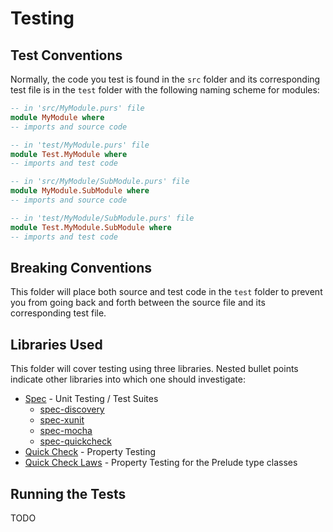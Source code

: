 # Testing

## Test Conventions

Normally, the code you test is found in the `src` folder and its corresponding test file is in the `test` folder with the following naming scheme for modules:
```purescript
-- in 'src/MyModule.purs' file
module MyModule where
-- imports and source code

-- in 'test/MyModule.purs' file
module Test.MyModule where
-- imports and test code

-- in 'src/MyModule/SubModule.purs' file
module MyModule.SubModule where
-- imports and source code

-- in 'test/MyModule/SubModule.purs' file
module Test.MyModule.SubModule where
-- imports and test code
```

## Breaking Conventions

This folder will place both source and test code in the `test` folder to prevent you from going back and forth between the source file and its corresponding test file.

## Libraries Used

This folder will cover testing using three libraries. Nested bullet points indicate other libraries into which one should investigate:
- [Spec](https://pursuit.purescript.org/packages/purescript-spec/3.0.0) - Unit Testing / Test Suites
    - [spec-discovery](https://pursuit.purescript.org/packages/purescript-spec-discovery/2.0.0)
    - [spec-xunit](https://github.com/owickstrom/purescript-spec-reporter-xunit/tree/master/docs)
    - [spec-mocha](https://pursuit.purescript.org/packages/purescript-spec-mocha/3.0.0)
    - [spec-quickcheck](https://pursuit.purescript.org/packages/purescript-spec-quickcheck/3.0.0)
- [Quick Check](https://pursuit.purescript.org/packages/purescript-quickcheck/5.0.0) - Property Testing
- [Quick Check Laws](https://pursuit.purescript.org/packages/purescript-quickcheck-laws/4.0.0) - Property Testing for the Prelude type classes

## Running the Tests

TODO
